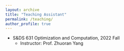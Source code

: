 ```yaml
---
layout: archive
title: "Teaching Assistant"
permalink: /teaching/
author_profile: true
---
```


* S&DS 631 Optimization and Computation, 2022 Fall
  * Instructor: Prof. Zhuoran Yang